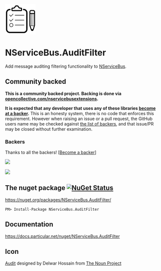 ![Icon](https://raw.githubusercontent.com/NServiceBusExtensions/NServiceBus.AuditFilter/master/icon.png)

NServiceBus.AuditFilter
===========================

Add message auditing filtering functionality to [NServiceBus](https://docs.particular.net/nservicebus/).

<!--- StartOpenCollectiveBackers -->

## Community backed

**This is a community backed project. Backing is done via [opencollective.com/nservicebusextensions](https://opencollective.com/nservicebusextensions/).**

**It is expected that any developer that uses any of these libraries [become at a backer](https://opencollective.com/nservicebusextensions#contribute).** This is an honesty system, there is no code that enforces this requirement. However when raising an issue or a pull request, the GitHub users name may be checked against [the list of backers](https://github.com/NServiceBusExtensions/Home/blob/master/backers.md), and that issue/PR may be closed without further examination.


### Backers

Thanks to all the backers! [[Become a backer](https://opencollective.com/nservicebusextensions#contribute)]

<a href="https://opencollective.com/nservicebusextensions#contribute" target="_blank"><img src="https://opencollective.com/nservicebusextensions/tiers/backer.svg"></a>

[<img src="https://opencollective.com/nservicebusextensions/donate/button@2x.png?color=blue" width="200px">](https://opencollective.com/nservicebusextensions#contribute)

<!--- EndOpenCollectiveBackers -->


## The nuget package [![NuGet Status](http://img.shields.io/nuget/v/NServiceBus.AuditFilter.svg?style=flat)](https://www.nuget.org/packages/NServiceBus.AuditFilter/)

https://nuget.org/packages/NServiceBus.AuditFilter/

    PM> Install-Package NServiceBus.AuditFilter


## Documentation

https://docs.particular.net/nuget/NServiceBus.AuditFilter


## Icon

<a href="http://thenounproject.com/term/audit/618766/" target="_blank">Audit</a> designed by Delwar Hossain from <a href="http://thenounproject.com/" target="_blank">The Noun Project</a>
